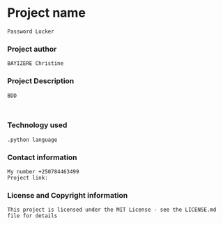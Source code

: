 # Project name
~~~
Password Locker
~~~
### Project author
~~~
BAYIZERE Christine
~~~
### Project Description
~~~
BDD



~~~
### Technology used
~~~
.python language
~~~
### Contact information
~~~
My number +250784463499
Project link:
~~~
### License and Copyright information
~~~
This project is licensed under the MIT License - see the LICENSE.md file for details
